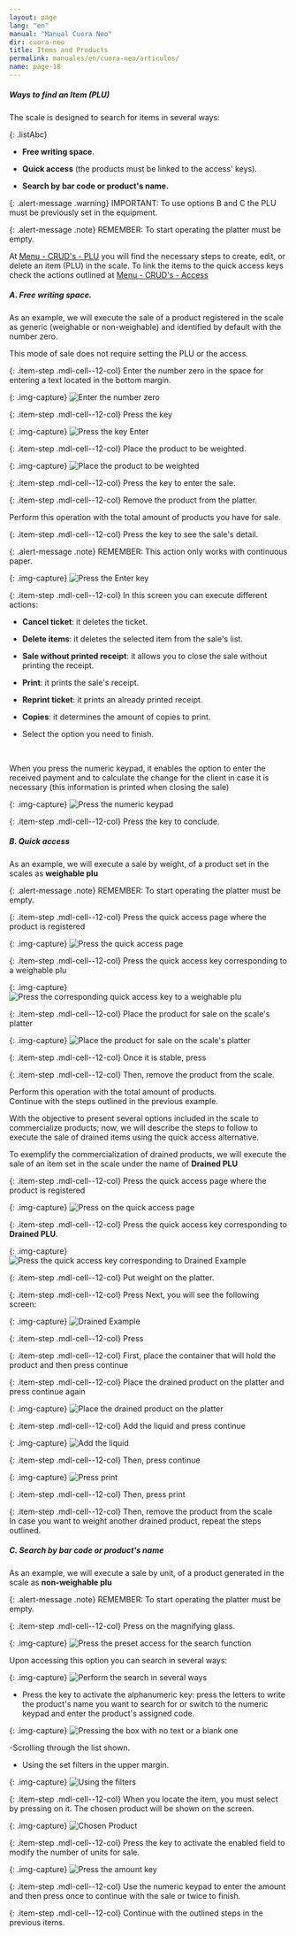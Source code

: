 ```yaml
---
layout: page
lang: "en"
manual: "Manual Cuora Neo"
dir: cuora-neo
title: Items and Products
permalink: manuales/en/cuora-neo/articulos/
name: page-18
---
```


##### Ways to find an Item (PLU) 
The scale is designed to search for items in several ways:

{: .listAbc}
- **Free writing space**.

- **Quick access** (the products must be linked to the access' keys).

- **Search by bar code or product's name.**

{: .alert-message .warning}
IMPORTANT: To use options B and C the PLU must be previously set in the equipment.


{: .alert-message .note}
REMEMBER: To start operating the platter must be empty.

At [Menu - CRUD's - PLU](../altas-bajas-modificaciones/index.html "Menu - CRUD's - PLU") you will find the necessary steps to create, edit, or delete an item (PLU) in the scale. 
To link the items to the quick access keys check the actions outlined at [Menu - CRUD's - Access](../configuracion/index.html "Menu - CRUD's - Access")


##### A. Free writing space. 

As an example, we will execute the sale of a product registered in the scale as generic (weighable or non-weighable) and identified by default with the number zero.

This mode of sale does not require setting the PLU or the access.

{: .item-step  .mdl-cell--12-col}
Enter the number zero in the space for entering a text located in the bottom margin.

{: .img-capture}
![Enter the number zero](../../../../images/en/cuora-neo/cuora-neo-campolibre1.png "Enter the number zero")


{: .item-step  .mdl-cell--12-col}
Press the key <i class="systel-tecla-30 bg-2"></i> 

{: .img-capture}
![Press the key Enter](../../../../images/en/cuora-neo/cuora-neo-campolibre2.png "Press the key Enter")

{: .item-step  .mdl-cell--12-col}
Place the product to be weighted.


{: .img-capture}
![Place the product to be weighted](../../../../images/en/cuora-neo/cuora-neo-campolibre3.png "Place the product to be weighted")	


{: .item-step  .mdl-cell--12-col}
Press the key <i class="systel-tecla-30 bg-2"></i> to enter the sale.

{: .item-step  .mdl-cell--12-col}
Remove the product from the platter.

Perform this operation with the total amount of products you have for sale.

{: .item-step  .mdl-cell--12-col}
Press the key <i class="systel-tecla-30 bg-2"></i> to see the sale's detail.

{: .alert-message .note}
REMEMBER: This action only works with continuous paper.

{: .img-capture}
![Press the Enter key](../../../../images/en/cuora-neo/cuora-neo-campolibre4.png "Press the Enter key")

{: .item-step  .mdl-cell--12-col}
In this screen you can execute different actions:

- **Cancel ticket**: it deletes the ticket.
- **Delete items**: it deletes the selected item from the sale's list.
- **Sale without printed receipt**: it allows you to close the sale without printing the receipt.
- **Print**: it prints the sale's receipt.
- **Reprint ticket**: it prints an already printed receipt.
- **Copies**: it determines the amount of copies to print. 

- Select the option you need to finish.
<br>

 When you press the numeric keypad, it enables the option to enter the received payment and to calculate the change for the client in case it is necessary (this information is printed when closing the sale)

{: .img-capture}
![Press the numeric keypad](../../../../images/en/cuora-neo/cuora-neo-vuelto.png "Press the numeric keypad")

{: .item-step  .mdl-cell--12-col}
Press the key <i class="systel-tecla-30 bg-2"></i> to conclude.   

##### B. Quick access

As an example, we will execute a sale by weight, of a product set in the scales as **weighable plu**

{: .alert-message .note}
REMEMBER: To start operating the platter must be empty.

{: .item-step  .mdl-cell--12-col}
Press the quick access page where the product is registered

{: .img-capture}
![Press the quick access page](../../../../images/en/cuora-neo/cuora-neo-ingreso2.png "Press the quick access page")

{: .item-step  .mdl-cell--12-col}
Press the quick access key corresponding to a weighable plu

{: .img-capture}
![Press the corresponding quick access key to a weighable plu](../../../../images/en/cuora-neo/cuora-neo-ingreso3.png "Press the corresponding quick access key to a weighable plu")

{: .item-step  .mdl-cell--12-col}
Place the product for sale on the scale's platter

{: .img-capture}
![Place the product for sale on the scale's platter](../../../../images/en/cuora-neo/cuora-neo-ingreso4.png "Place the product for sale on the scale's platter")

{: .item-step  .mdl-cell--12-col}
Once it is stable, press <i class="systel-tecla-30 bg-2"></i>

{: .item-step  .mdl-cell--12-col}
Then, remove the product from the scale.

Perform this operation with the total amount of products. <br> Continue with the steps outlined in the previous example.

With the objective to present several options included in the scale to commercialize products; now, we will describe the steps to follow to execute the sale of drained items using the quick access alternative.

To exemplify the commercialization of drained products, we will execute the sale of an item set in the scale under the name of **Drained PLU**

{: .item-step  .mdl-cell--12-col}
Press the quick access page where the product is registered 


{: .img-capture}
![Press on the quick access page](../../../../images/en/cuora-neo/cuora-neo-escurrido2.png "Press on the quick access page")	

{: .item-step  .mdl-cell--12-col}
Press the quick access key corresponding to **Drained PLU**.

{: .img-capture}
![Press the quick access key corresponding to Drained Example](../../../../images/en/cuora-neo/cuora-neo-escurrido3.png "Press the quick access key corresponding to Drained Example")

{: .item-step  .mdl-cell--12-col}
Put weight on the platter.

{: .item-step  .mdl-cell--12-col}
Press <i class="systel-tecla-30 bg-2"></i> Next, you will see the following screen:

{: .img-capture}
![Drained Example](../../../../images/en/cuora-neo/cuora-neo-escurrido4.png "Drained Example")

{: .item-step  .mdl-cell--12-col}
Press <i class="systel-tecla-30 bg-2"></i>

{: .item-step  .mdl-cell--12-col}
First, place the container that will hold the product and then press continue

{: .item-step  .mdl-cell--12-col}
Place the drained product on the platter and press continue again

{: .img-capture}
![Place the drained product on the platter](../../../../images/en/cuora-neo/cuora-neo-escurrido5.png "Place the drained product on the platter")

{: .item-step  .mdl-cell--12-col}
Add the liquid and press continue 

{: .img-capture}
![Add the liquid](../../../../images/en/cuora-neo/cuora-neo-escurrido6.png "Add the liquid")

{: .item-step  .mdl-cell--12-col}
Then, press continue

{: .img-capture}
![Press print](../../../../images/en/cuora-neo/cuora-neo-escurrido7.png "Press print")

{: .item-step  .mdl-cell--12-col}
Then, press print

{: .item-step  .mdl-cell--12-col}
Then, remove the product from the scale <br> In case you want to weight another drained product, repeat the steps outlined.

##### C. Search by bar code or product's name

As an example, we will execute a sale by unit, of a product generated in the scale as **non-weighable plu**

{: .alert-message .note}
REMEMBER: To start operating the platter must be empty.

{: .item-step  .mdl-cell--12-col}
Press on the magnifying glass.

{: .img-capture}
![Press the preset access for the search function](../../../../images/en/cuora-neo/cuora-neo-busquedacod1.png "Press the preset access for the search function")

Upon accessing this option you can search in several ways:

{: .img-capture}
![Perform the search in several ways](../../../../images/en/cuora-neo/cuora-neo-busquedacod2.png "Perform the search in several ways")

- Press the key <span class="systel-tecla-11"><span class="path1"></span><span class="path2"></span><span class="path3"></span><span class="path4"></span><span class="path5"></span><span class="path6"></span><span class="path7"></span><span class="path8"></span><span class="path9"></span><span class="path10"></span><span class="path11"></span><span class="path12"></span><span class="path13"></span></span> to activate the alphanumeric key: press the letters to write the product's name you want to search for or switch to the numeric keypad and enter the product's assigned code.

{: .img-capture}
![Pressing the box with no text or a blank one](../../../../images/en/cuora-neo/cuora-neo-busquedacod3.png "Pressing the box with no text or a blank one")

-Scrolling through the list shown.
- Using the set filters in the upper margin.

{: .img-capture}
![Using the filters](../../../../images/en/cuora-neo/cuora-neo-busquedacod4.png "Using the filters")

{: .item-step  .mdl-cell--12-col}
When you locate the item, you must select by pressing on it. The chosen product will be shown on the screen.

{: .img-capture}
![Chosen Product](../../../../images/en/cuora-neo/cuora-neo-busquedacod5.png "Chosen Product")

{: .item-step  .mdl-cell--12-col}
Press the key <i class="systel-tecla-29"></i> to activate the enabled field to modify the number of units for sale.

{: .img-capture}
![Press the amount key](../../../../images/en/cuora-neo/cuora-neo-busquedacod6.png "Press the amount key")

{: .item-step  .mdl-cell--12-col}
Use the numeric keypad to enter the amount and then press <i class=  "systel-tecla-30 bg-2"></i> once to continue with the sale or twice to finish.

{: .item-step  .mdl-cell--12-col}
Continue with the outlined steps in the previous items.
